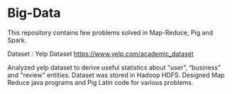 # Big-Data
This repository contains few problems solved in Map-Reduce, Pig and Spark.

Dataset : Yelp Dataset https://www.yelp.com/academic_dataset

Analyzed yelp dataset to derive useful statistics about "user”, “business" and "review" entities. Dataset was stored in Hadoop HDFS. 
Designed Map Reduce java programs and Pig Latin code for various problems.
